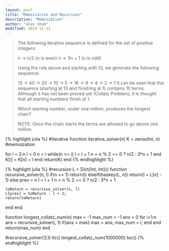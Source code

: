 ```yaml
---
layout: post
title: "Memoization and Recursion"
description: "Memoization"
author: "alex shum"
modified: 2014-11-11
---
```



> The following iterative sequence is defined for the set of positive integers:
> 
> n -> n/2 (n is even)
> n -> 3n + 1 (n is odd)
> 
> Using the rule above and starting with 13, we generate the following sequence:
> 
> 13 -> 40 -> 20 -> 10 -> 5 -> 16 -> 8 -> 4 -> 2 -> 1
> It can be seen that this sequence (starting at 13 and finishing at 1) contains 10 terms. Although it has not been proved yet (Collatz Problem), it is thought that all starting numbers finish at 1.
> 
> Which starting number, under one million, produces the longest chain?
> 
> NOTE: Once the chain starts the terms are allowed to go above one million.

{% highlight julia %}
#iterative
function iterative_solver(n)
  K = zeros(Int, n) #memoization

  for i = 2:n
    l = 0
    n = i
    while(n >= i)
      l = l + 1
      n = n % 2 == 0 ? n/2 : 3*n + 1
    end
    K[i] = K[n] + l
  end
  return(K)
end
{% endhighlight %}

{% highlight julia %}
#recursion
L = Dict{Int, Int}()
function recursive_solver(n, l) 
  if(n == 1) 
    return(l)
  elseif(haskey(L, n))
    return(l + L[n] - 1)
  else
    prev = n
    l = l + 1
    n = n % 2 == 0 ? n/2 : 3*n + 1
    
    toReturn = recursive_solver(n, l)
    L[prev] = toReturn - l + 2;
    return(toReturn)
  end
end

function longest_collatz_num(n)
  max = -1
  max_num = -1
  ans = 0
  for i=1:n
    ans = recursive_solver(i, 1)
    if(ans > max)
      max = ans;
      max_num = i;
    end
  end
  return(max_num)
end
    
#recursive_solver(3,1)
tic()
longest_collatz_num(1000000)
toc()
{% endhighlight %}
